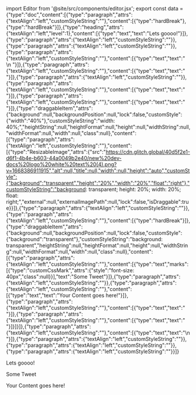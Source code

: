 import Editor from '@site/src/components/editor.jsx';
    export const data = {"type":"doc","content":[{"type":"paragraph","attrs":{"textAlign":"left","customStyleString":""},"content":[{"type":"hardBreak"},{"type":"hardBreak"}]},{"type":"heading","attrs":{"textAlign":"left","level":1},"content":[{"type":"text","text":"Lets goooo!"}]},{"type":"paragraph","attrs":{"textAlign":"left","customStyleString":""}},{"type":"paragraph","attrs":{"textAlign":"left","customStyleString":""}},{"type":"paragraph","attrs":{"textAlign":"left","customStyleString":""},"content":[{"type":"text","text":"  \n  "}]},{"type":"paragraph","attrs":{"textAlign":"left","customStyleString":""},"content":[{"type":"text","text":"   "}]},{"type":"paragraph","attrs":{"textAlign":"left","customStyleString":""}},{"type":"paragraph","attrs":{"textAlign":"left","customStyleString":""},"content":[{"type":"text","text":"   "}]},{"type":"paragraph","attrs":{"textAlign":"left","customStyleString":""},"content":[{"type":"text","text":"    "}]},{"type":"draggableItem","attrs":{"background":null,"backgroundPosition":null,"lock":false,"customStyle":{"width":"40%"},"customStyleString":"width: 40%;","heightString":null,"heightFormat":null,"height":null,"widthString":null,"widthFormat":null,"width":null,"class":null},"content":[{"type":"paragraph","attrs":{"textAlign":"left","customStyleString":""},"content":[{"type":"ResizableImage","attrs":{"src":"https://cdn.glitch.global/40d5f2e1-d6f1-4b4e-b603-44a0049b2e40/new%20dev-docs%20logo%20white%20text%20(4).png?v=1668386911915","alt":null,"title":null,"width":null,"height":"auto","customStyle":{"background":"transparent","height":"20%","width":"20%","float":"right"},"customStyleString":"background: transparent; height: 20%; width: 20%; float: right;","external":null,"externalImagePath":null,"lock":false,"isDraggable":true}}]},{"type":"paragraph","attrs":{"textAlign":"left","customStyleString":""}},{"type":"paragraph","attrs":{"textAlign":"left","customStyleString":""},"content":[{"type":"hardBreak"}]},{"type":"draggableItem","attrs":{"background":null,"backgroundPosition":null,"lock":false,"customStyle":{"background":"transparent"},"customStyleString":"background: transparent","heightString":null,"heightFormat":null,"height":null,"widthString":null,"widthFormat":null,"width":null,"class":null},"content":[{"type":"paragraph","attrs":{"textAlign":"left","customStyleString":""},"content":[{"type":"text","marks":[{"type":"customCssMark","attrs":{"style":"font-size: 40px","class":null}}],"text":"Some Tweet"}]},{"type":"paragraph","attrs":{"textAlign":"left","customStyleString":""}},{"type":"paragraph","attrs":{"textAlign":"left","customStyleString":""},"content":[{"type":"text","text":"Your Content goes here!"}]},{"type":"paragraph","attrs":{"textAlign":"left","customStyleString":""},"content":[{"type":"text","text":" "}]},{"type":"paragraph","attrs":{"textAlign":"left","customStyleString":""},"content":[{"type":"text","text":" "}]}]}]},{"type":"paragraph","attrs":{"textAlign":"left","customStyleString":""},"content":[{"type":"text","text":"\n  "}]},{"type":"paragraph","attrs":{"textAlign":"left","customStyleString":""}},{"type":"paragraph","attrs":{"textAlign":"left","customStyleString":""}},{"type":"paragraph","attrs":{"textAlign":"left","customStyleString":""}}]}


<Editor data={data} />


<div style={{ display: 'none' }}>


Lets goooo!

  
  

   

   

    


Some Tweet

Your Content goes here!

 

 


  


</div>
